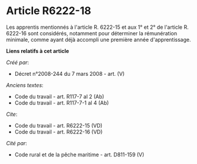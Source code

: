 # Article R6222-18

Les apprentis mentionnés à l'article R. 6222-15 et aux 1° et 2° de l'article R. 6222-16 sont considérés, notamment pour
déterminer la rémunération minimale, comme ayant déjà accompli une première année d'apprentissage.

**Liens relatifs à cet article**

_Créé par_:

  - Décret n°2008-244 du 7 mars 2008 - art. (V)

_Anciens textes_:

  - Code du travail - art. R117-7 al 2 (Ab)
  - Code du travail - art. R117-7-1 al 4 (Ab)

_Cite_:

  - Code du travail - art. R6222-15 (VD)
  - Code du travail - art. R6222-16 (VD)

_Cité par_:

  - Code rural et de la pêche maritime - art. D811-159 (V)
